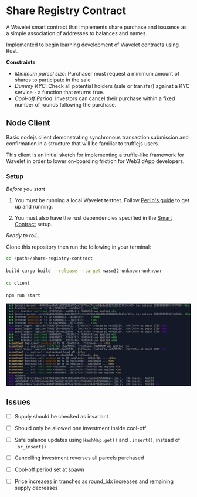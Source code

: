 # Share Registry Contract

A Wavelet smart contract that implements share purchase and issuance as
a simple association of addresses to balances and names.

Implemented to begin learning development of Wavelet contracts using Rust.

__Constraints__
 * _Minimum parcel size_: Purchaser must request a minimum amount of shares to
   participate in the sale
 * _Dummy KYC_:	Check all potential holders (sale or transfer) against a KYC
   service - a function that returns true.
 * _Cool-off Period_: Investors can cancel their purchase within a fixed number
   of rounds following the purchase.

## Node Client
Basic nodejs client demonstrating synchronous transaction submission and
confirmation in a structure that will be familiar to trufflejs users.

This client is an initial sketch for implementing a truffle-like framework
for Wavelet in order to lower on-boarding friction for Web3 dApp developers.

### Setup

*Before you start*
1. You must be running a local Wavelet testnet. Follow [Perlin's
guide](https://wavelet.perlin.net/docs/setup) to get up and running.

2. You must also have the rust dependencies specified in the [Smart
Contract](https://wavelet.perlin.net/docs/smart-contracts#setup) setup.

*Ready to roll...*

Clone this repository then run the following in your terminal:
```bash
cd <path>/share-registry-contract

build cargo build --release --target wasm32-unknown-unknown                       

cd client

npm run start
```

![alt text](client/doc/main-debug_output.png "Client debug output")

## Issues
 - [ ] Supply should be checked as invariant
 - [ ] Should only be allowed one investment inside cool-off
 - [ ] Safe balance updates using `HashMap.get()` and `.insert()`, instead of `.or_insert()`
 - [ ] Cancelling investment reverses all parcels purchased
 - [ ] Cool-off period set at spawn
 - [ ] Price increases in tranches as round\_idx increases and remaining supply decreases

